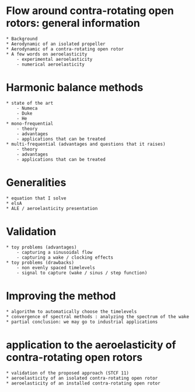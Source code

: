# Flow around contra-rotating open rotors: general information
    * Background
    * Aerodynamic of an isolated propeller
    * Aerodynamic of a contra-rotating open rotor
    * A few words on aeroelasticity
        - experimental aeroelasticity
        - numerical aeroelasticity

# Harmonic balance methods
    * state of the art
        - Numeca
        - Duke
        - He
    * mono-frequential
        - theory
        - advantages
        - applications that can be treated
    * multi-frequential (advantages and questions that it raises)
        - theory
        - advantages
        - applications that can be treated

# Generalities
    * equation that I solve
    * elsA
    * ALE / aeroelasticity presentation

# Validation
    * toy problems (advantages)
        - capturing a sinusoidal flow
        - capturing a wake / clocking effects
    * toy problems (drawbacks)
        - non evenly spaced timelevels
        - signal to capture (wake / sinus / step function)

# Improving the method
    * algorithm to automatically choose the timelevels
    * convergence of spectral methods : analyzing the spectrum of the wake
    * partial conclusion: we may go to industrial applications

# application to the aeroelasticity of contra-rotating open rotors
    * validation of the proposed approach (STCF 11)
    * aeroelasticity of an isolated contra-rotating open rotor
    * aeroelasticity of an installed contra-rotating open rotor
